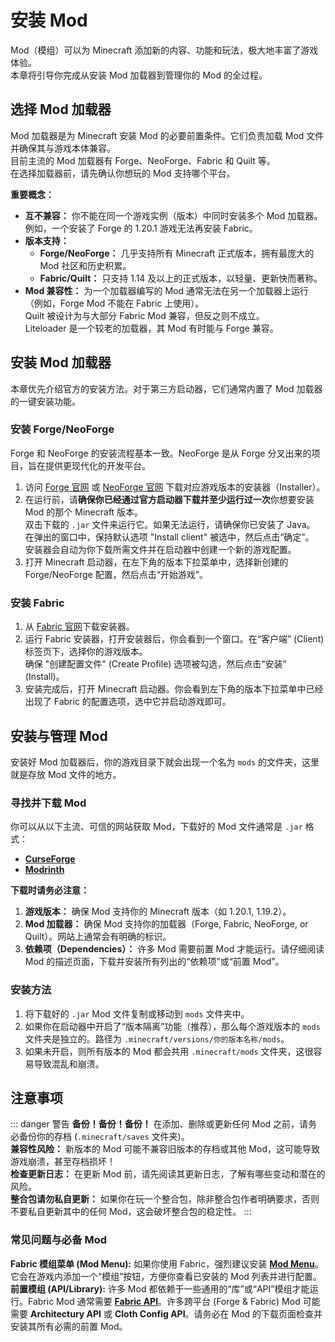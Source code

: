 # 安装 Mod

Mod（模组）可以为 Minecraft 添加新的内容、功能和玩法，极大地丰富了游戏体验。  
本章将引导你完成从安装 Mod 加载器到管理你的 Mod 的全过程。

## 选择 Mod 加载器

Mod 加载器是为 Minecraft 安装 Mod 的必要前置条件。它们负责加载 Mod 文件并确保其与游戏本体兼容。  
目前主流的 Mod 加载器有 Forge、NeoForge、Fabric 和 Quilt 等。  
在选择加载器前，请先确认你想玩的 Mod 支持哪个平台。

**重要概念：**

- **互不兼容：** 你不能在同一个游戏实例（版本）中同时安装多个 Mod 加载器。例如，一个安装了 Forge 的 1.20.1 游戏无法再安装 Fabric。
- **版本支持：**
  - **Forge/NeoForge：** 几乎支持所有 Minecraft 正式版本，拥有最庞大的 Mod 社区和历史积累。
  - **Fabric/Quilt：** 只支持 1.14 及以上的正式版本，以轻量、更新快而著称。
- **Mod 兼容性：** 为一个加载器编写的 Mod 通常无法在另一个加载器上运行（例如，Forge Mod 不能在 Fabric 上使用）。  
   Quilt 被设计为与大部分 Fabric Mod 兼容，但反之则不成立。  
   Liteloader 是一个较老的加载器，其 Mod 有时能与 Forge 兼容。

## 安装 Mod 加载器

本章优先介绍官方的安装方法。对于第三方启动器，它们通常内置了 Mod 加载器的一键安装功能。

### 安装 Forge/NeoForge

Forge 和 NeoForge 的安装流程基本一致。NeoForge 是从 Forge 分叉出来的项目，旨在提供更现代化的开发平台。

1. 访问 [Forge 官网](https://files.minecraftforge.net/net/minecraftforge/forge/) 或 [NeoForge 官网](https://neoforged.net/files) 下载对应游戏版本的安装器（Installer）。
2. 在运行前，请**确保你已经通过官方启动器下载并至少运行过一次**你想要安装 Mod 的那个 Minecraft 版本。  
   双击下载的 `.jar` 文件来运行它。如果无法运行，请确保你已安装了 Java。  
   在弹出的窗口中，保持默认选项 "Install client" 被选中，然后点击“确定”。  
   安装器会自动为你下载所需文件并在启动器中创建一个新的游戏配置。
3. 打开 Minecraft 启动器，在左下角的版本下拉菜单中，选择新创建的 Forge/NeoForge 配置，然后点击“开始游戏”。

### 安装 Fabric

1. 从 [Fabric 官网](https://fabricmc.net/use/installer/)下载安装器。
2. 运行 Fabric 安装器，打开安装器后，你会看到一个窗口。在“客户端” (Client) 标签页下，选择你的游戏版本。  
   确保 "创建配置文件" (Create Profile) 选项被勾选，然后点击“安装” (Install)。
3. 安装完成后，打开 Minecraft 启动器。你会看到左下角的版本下拉菜单中已经出现了 Fabric 的配置选项，选中它并启动游戏即可。

## 安装与管理 Mod

安装好 Mod 加载器后，你的游戏目录下就会出现一个名为 `mods` 的文件夹，这里就是存放 Mod 文件的地方。

### 寻找并下载 Mod

你可以从以下主流、可信的网站获取 Mod，下载好的 Mod 文件通常是 `.jar` 格式：

- [**CurseForge**](https://www.curseforge.com/minecraft/mc-mods)
- [**Modrinth**](https://modrinth.com/mods)

**下载时请务必注意：**

1. **游戏版本：** 确保 Mod 支持你的 Minecraft 版本（如 1.20.1, 1.19.2）。
2. **Mod 加载器：** 确保 Mod 支持你的加载器（Forge, Fabric, NeoForge, or Quilt）。网站上通常会有明确的标识。
3. **依赖项（Dependencies）：** 许多 Mod 需要前置 Mod 才能运行。请仔细阅读 Mod 的描述页面，下载并安装所有列出的“依赖项”或“前置 Mod”。

### 安装方法

1. 将下载好的 `.jar` Mod 文件复制或移动到 `mods` 文件夹中。
2. 如果你在启动器中开启了“版本隔离”功能（推荐），那么每个游戏版本的 `mods` 文件夹是独立的。路径为 `.minecraft/versions/你的版本名称/mods`。
3. 如果未开启，则所有版本的 Mod 都会共用 `.minecraft/mods` 文件夹，这很容易导致混乱和崩溃。

## 注意事项

::: danger 警告
**备份！备份！备份！** 在添加、删除或更新任何 Mod 之前，请务必备份你的存档 (`.minecraft/saves` 文件夹)。  
**兼容性风险：** 新版本的 Mod 可能不兼容旧版本的存档或其他 Mod，这可能导致游戏崩溃，甚至存档损坏！  
**检查更新日志：** 在更新 Mod 前，请先阅读其更新日志，了解有哪些变动和潜在的风险。  
**整合包请勿私自更新：** 如果你在玩一个整合包，除非整合包作者明确要求，否则不要私自更新其中的任何 Mod，这会破坏整合包的稳定性。
:::

### 常见问题与必备 Mod

**Fabric 模组菜单 (Mod Menu):** 如果你使用 Fabric，强烈建议安装 **[Mod Menu](https://modrinth.com/mod/modmenu)**。它会在游戏内添加一个“模组”按钮，方便你查看已安装的 Mod 列表并进行配置。  
**前置模组 (API/Library):** 许多 Mod 都依赖于一些通用的“库”或“API”模组才能运行。Fabric Mod 通常需要 **[Fabric API](https://modrinth.com/mod/fabric-api)**。许多跨平台 (Forge & Fabric) Mod 可能需要 **Architectury API** 或 **Cloth Config API**。请务必在 Mod 的下载页面检查并安装其所有必需的前置 Mod。
